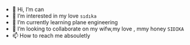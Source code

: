- 👋 Hi, I’m can
- 👀 I’m interested in my love ``sıdıka``
- 🌱 I’m currently learning plane engineering
- 💞️ I’m looking to collaborate on my wifw,my love , mmy honey ``SIDIKA``
- 📫 How to reach me absouletly

<!---
010203y/010203y is a ✨ special ✨ repository because its `README.md` (this file) appears on your GitHub profile.
You can click the Preview link to take a look at your changes.
--->
